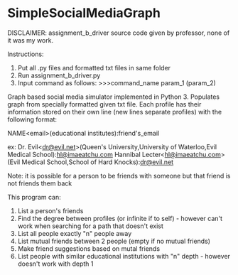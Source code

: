 # SimpleSocialMediaGraph
DISCLAIMER: assignment_b_driver source code given by professor, none of it was my work. 

Instructions:
  1) Put all .py files and formatted txt files in same folder
  2) Run assignment_b_driver.py
  3) Input command as follows:
    >>>command_name param_1 (param_2) 

Graph based social media simulator implemented in Python 3. 
Populates graph from specially formatted given txt file. Each profile has their information stored on their own line (new lines separate profiles) with the following format:

  NAME\<email\>(educational institutes):friend's_email
  
  ex: 
    Dr. Evil\<dr@evil.net\>(Queen's University,University of Waterloo,Evil Medical School):hl@imaeatchu.com
    Hannibal Lecter\<hl@imaeatchu.com\>(Evil Medical School,School of Hard Knocks):dr@evil.net
    
  Note: it is possible for a person to be friends with someone but that friend is not friends them back
  
This program can:
  1) List a person's friends
  2) Find the degree between profiles (or infinite if to self)
    - however can't work when searching for a path that doesn't exist
  3) List all people exactly "n" people away
  4) List mutual friends between 2 people (empty if no mutual friends)
  5) Make friend suggestions based on mutal friends
  6) List people with similar educational institutions with "n" depth
    - however doesn't work with depth 1
  
